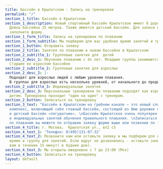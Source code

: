 ```yaml
---
title: Бассейн в Крылатском - Запись на тренировки
permalink: "/"
section_1_title: Бассейн в Крылатском
section_1_description: Новый спортивный бассейн Крылатское имеет 8 дорожек для плавания.
  Длина бассейна 25 метров. Также имеется детский бассейн. Для записи на тренировки
  заполните форму.
section_1_form_title: Запись на тренировки по плаванию
section_1_form_subtitle: Мы подберем для вас удобное время занятий и тренера
section_1_button: Отправить заявку
section_2_title: Занятия по плаванию в новом бассейне в Крылатском
section_2_subtitle_1: Групповые занятия для  детей
section_2_desc_1: Обучение плаванию с 4х лет. Младшие группы занимаются в лягушатнике.
  Старшие во взрослом бассейне
section_2_subtitle_2: Групповые занятия для взрослых
section_2_desc_2: |-
  Подходят для взрослых людей с любым уровнем плавания.
  В группах для взрослых есть несколько уровней, от начального до продвинутого.
section_2_subtitle_3: Индивидуальные занятия
section_2_desc_3: Персональные тренировки по плаванию подходят как взрослым, так и
  детям. Тренировка проходит "один на один" с тренером.
section_2_button: Записаться на тренировку
section_3_text: "Бассейн в Крылатском на гребном канале – это новый спортивно-оздоровительный
  комплекс, включающий себя главный бассейн, состоящий из 8ми дорожек по 25 метров
  и детский бассейн «лягушатник». \nБассейн Крылатское очень популярен для групповых
  и индивидуальных занятий обучения правильного плавания. \nЗаписаться на занятия
  по плаванию вы можете по отправив заявку форме выше или позвонив по телефону 8(495)131-07-32"
section_4_title: г. Москва,  Крылатская ул., вл2 с5
section_4_text_1: 'Телефон: 8(495)131-07-32'
section_4_text_2: Позвоните нам или оставьте заявку и мы подберем для вас удобное
  время и группу для занятий. Если вдруг не дозвонились - оставьте заявку и мы перезвоним
  вам в течение 15 минут( в будние дни).
section_4_text_3: Мы открыты ежедневно с 7 до 23:00 (Мск)
section_4_button: Записаться на тренировку
layout: default
---
```


